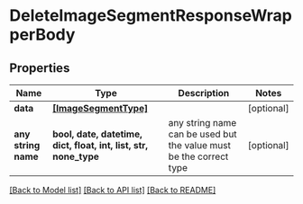 # DeleteImageSegmentResponseWrapperBody


## Properties
Name | Type | Description | Notes
------------ | ------------- | ------------- | -------------
**data** | [**[ImageSegmentType]**](ImageSegmentType.md) |  | [optional] 
**any string name** | **bool, date, datetime, dict, float, int, list, str, none_type** | any string name can be used but the value must be the correct type | [optional]

[[Back to Model list]](../README.md#documentation-for-models) [[Back to API list]](../README.md#documentation-for-api-endpoints) [[Back to README]](../README.md)


